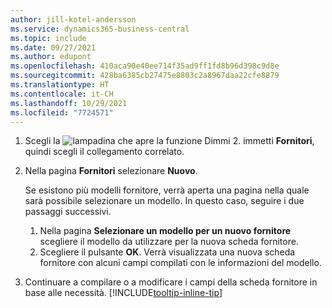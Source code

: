 ```yaml
---
author: jill-kotel-andersson
ms.service: dynamics365-business-central
ms.topic: include
ms.date: 09/27/2021
ms.author: edupont
ms.openlocfilehash: 410aca90e40ee714f35ad9ff1fd8b96d398c9d8e
ms.sourcegitcommit: 428ba6385cb27475e8803c2a8967daa22cfe8879
ms.translationtype: HT
ms.contentlocale: it-CH
ms.lasthandoff: 10/29/2021
ms.locfileid: "7724571"
---
```

1. Scegli la ![lampadina che apre la funzione Dimmi 2](../media/ui-search/search_small.png "Informazioni sull'operazione che si desidera eseguire"). immetti **Fornitori**, quindi scegli il collegamento correlato.  
2. Nella pagina **Fornitori** selezionare **Nuovo**.

    Se esistono più modelli fornitore, verrà aperta una pagina nella quale sarà possibile selezionare un modello. In questo caso, seguire i due passaggi successivi.
    1. Nella pagina **Selezionare un modello per un nuovo fornitore** scegliere il modello da utilizzare per la nuova scheda fornitore.
    2. Scegliere il pulsante **OK**. Verrà visualizzata una nuova scheda fornitore con alcuni campi compilati con le informazioni del modello.
3. Continuare a compilare o a modificare i campi della scheda fornitore in base alle necessità. [!INCLUDE[tooltip-inline-tip](tooltip-inline-tip_md.md)]
